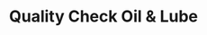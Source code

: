 ---
title: "Quality Check Oil & Lube"
url: /southgate/quality-check-oil-and-lube/
shop: car repair
---
